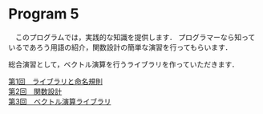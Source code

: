 # Program 5 
　このプログラムでは，実践的な知識を提供します．
プログラマーなら知っているであろう用語の紹介，関数設計の簡単な演習を行ってもらいます．

総合演習として，ベクトル演算を行うライブラリを作っていただきます．

[第1回　ライブラリと命名規則](5-1.md)  
[第2回　関数設計](5-2.md)  
[第3回　ベクトル演算ライブラリ](5-3.md)  
